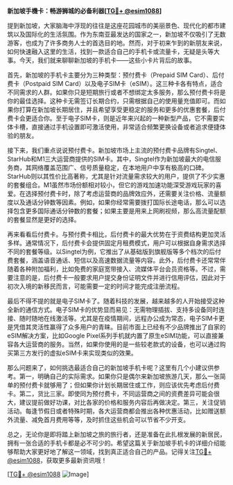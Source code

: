 **新加坡手機卡：畅游狮城的必备利器[[TG💪+ @esim1088](https://t.me/s/esim1088)]**

提到新加坡，大家脑海中浮现的往往是这座花园城市的美丽景色、现代化的都市建筑以及国际化的生活氛围。作为东南亚最发达的国家之一，新加坡不仅吸引了无数游客，也成为了许多商务人士的首选目的地。然而，对于初来乍到的新朋友来说，如何快速融入这里的生活，找到一款适合自己的手机卡或流量卡，无疑是头等大事。今天，我们就来聊聊新加坡的手机卡——这些小卡片背后的故事。

首先，新加坡的手机卡主要分为三种类型：预付费卡（Prepaid SIM Card）、后付费卡（Postpaid SIM Card）以及电子SIM卡（eSIM）。这三种卡各有特点，适合不同需求的人群。如果你只是短期旅行或者不想绑定太多服务，那么预付费卡将是你的最佳选择。这种卡无需签订长期合约，只需根据自己的使用量充值即可。而如果你打算在新加坡长期居住，并且希望享受更稳定的服务和更多的优惠套餐，后付费卡会更适合你。至于电子SIM卡，则是近年来兴起的一种新型产品，它不需要实体卡槽，直接通过手机设置即可激活使用，非常适合频繁更换设备或者追求便捷体验的朋友。

接下来，我们重点说说预付费卡。新加坡市场上主流的预付费卡品牌有Singtel、StarHub和M1三大运营商提供的SIM卡。其中，Singtel作为新加坡最大的电信服务商，其网络覆盖范围广、信号质量稳定，在本地用户中享有极高的口碑。StarHub则以其性价比高著称，尤其是针对流量需求较大的用户，提供了不少实惠的套餐组合。M1虽然市场份额相对较小，但它的游戏加速功能深受游戏玩家的喜爱。在选择预付费卡时，除了考虑运营商的品牌效应外，还需要关注价格、流量额度以及通话分钟数等因素。例如，如果你经常需要拨打国际长途电话，那么可以选择包含更多国际通话分钟数的套餐；如果主要是用来上网刷视频，那么高流量配额的套餐显然是更好的选择。

再来看看后付费卡。与预付费卡相比，后付费卡的最大优势在于资费结构更加灵活多样。通常情况下，后付费卡会提供固定月租费模式，用户可以根据自身需求选择不同的套餐等级。以Singtel为例，它推出了从基础版到旗舰版等多个档次的后付费套餐，涵盖语音通话、短信以及高速数据流量等内容。此外，后付费卡还常常伴随着各种附加福利，比如免费的家庭宽带接入、流媒体平台会员资格等。不过，需要注意的是，后付费卡一般要求用户提交身份证明文件并进行信用评估，因此对于初次入境的新移民而言，可能需要一定的时间才能完成注册流程。

最后不得不提的就是电子SIM卡了。随着科技的发展，越来越多的人开始接受这种全新的通信方式。电子SIM卡的优势显而易见：无需物理插拔、支持多设备同时连接、随时随地在线激活等。尤其是在疫情期间，远程办公成为常态，电子SIM卡更是凭借其灵活性赢得了众多用户的青睐。目前市面上已经有不少品牌推出了自家的eSIM解决方案，比如Google Pixel系列手机就内置了原生eSIM功能，可以直接兼容各大运营商的服务。当然，如果你使用的是一些较老款式的设备，也可以通过购买第三方发行的虚拟eSIM卡来实现类似的效果。

那么问题来了，如何挑选最适合自己的新加坡手机卡呢？这里有几个小建议供参考。第一，明确自己的实际需求。如果你只是偶尔来新加坡旅游几天，那么一张简单的预付费卡就够用了；但如果你计划长期居住或工作，则应该优先考虑后付费卡。第二，货比三家。即使同为预付费卡，不同运营商之间的资费差异可能会很大，建议提前做好功课，对比各家的价格和服务内容后再做决定。第三，关注促销活动。每逢节假日或者特殊时期，各大运营商都会推出各种优惠活动，比如赠送额外流量、减免首月费用等等，及时抓住这些机会可以节省不少开支。

总之，无论你是即将踏上新加坡之旅的旅行者，还是准备在此扎根发展的新居民，拥有一张合适的手机卡都是必不可少的。希望这篇关于新加坡手机卡的详细介绍能够帮助大家更好地了解这一领域，找到真正适合自己的产品。记得关注[TG💪+ @esim1088](https://t.me/s/esim1088)，获取更多最新资讯哦！

[[TG💪+ @esim1088](https://t.me/s/esim1088) ![Image](https://i.postimg.cc/4NQfJmqS/Snipaste-2025-05-13-00-14-12.png)]
